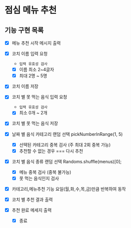 # 점심 메뉴 추천

## 기능 구현 목록

- [x] 메뉴 추천 시작 메시지 출력
- [x] 코치 이름 입력 요청

  - `입력 유효성 검사`
  - [x] 이름 최소 2~4글자
  - [x] 최대 2명 ~ 5명

- [x] 코치 이름 저장
- [x] 코치 별 못 먹는 음식 입력 요청

  - `입력 유효성 검사`
  - [x] 최소 0개 ~ 2개

- [x] 코치 별 못 먹는 음식 저장

- [x] 날짜 별 음식 카테고리 랜덤 선택 pickNumberInRange(1, 5)

  - [x] 선택된 카테고리 중복 검사 (주 최대 2회 중복 가능)
  - [x] 추천할 수 없는 경우 === 다시 추천

- [x] 코치 별 음식 종류 랜덤 선택 Randoms.shuffle(menus)[0];

  - [x] 메뉴 중복 검사 (중복 불가능)
  - [x] 못 먹는 음식인지 검사

- [x] 카테고리,메뉴추천 기능 요일(월,화,수,목,금)만큼 반복하여 동작

- [x] 코치 별 추천 결과 출력

- [x] 추천 완료 메세지 출력
  - [x] 종료
